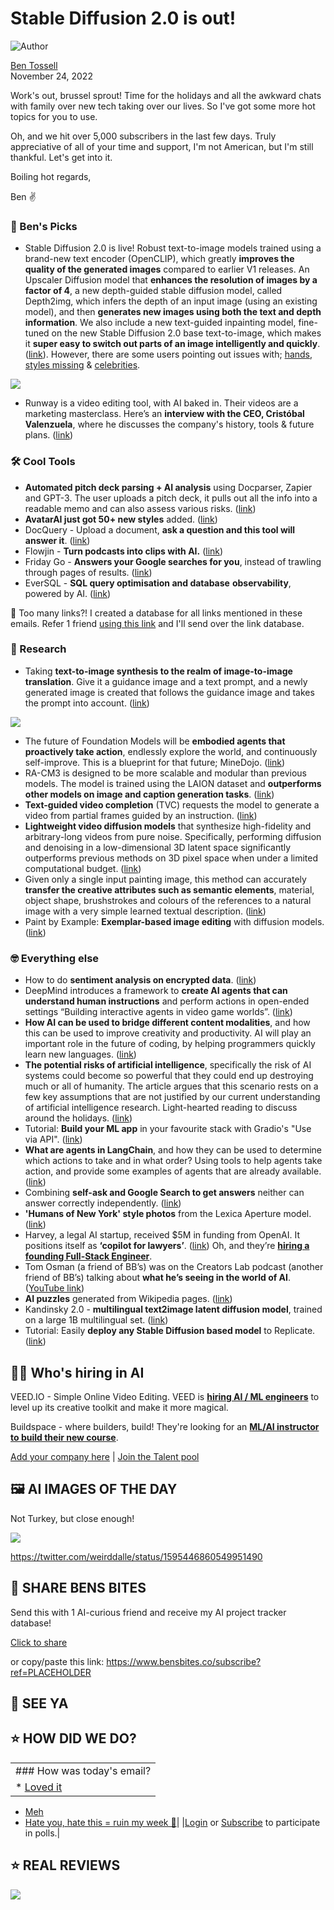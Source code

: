 # Stable Diffusion 2.0 is out!

![Author](https://media.beehiiv.com/cdn-cgi/image/fit=scale-down,format=auto,onerror=redirect,quality=80/uploads/user/profile_picture/fc858b4d-39e3-4be1-abf4-2b55504e21a2/thumb_uJ4UYake_400x400.jpg)

[Ben Tossell](https://www.twitter.com/bentossell)\
November 24, 2022

Work's out, brussel sprout! Time for the holidays and all the awkward chats with family over new tech taking over our lives. So I've got some more hot topics for you to use.

Oh, and we hit over 5,000 subscribers in the last few days. Truly appreciative of all of your time and support, I'm not American, but I'm still thankful. Let's get into it.

Boiling hot regards,

Ben ✌️

### **🤌 Ben's Picks**

- Stable Diffusion 2.0 is live! Robust text-to-image models trained using a brand-new text encoder (OpenCLIP), which greatly **improves the quality of the generated images** compared to earlier V1 releases. An Upscaler Diffusion model that **enhances the resolution of images by a factor of 4**, a new depth-guided stable diffusion model, called Depth2img, which infers the depth of an input image (using an existing model), and then **generates new images using both the text and depth information**. We also include a new text-guided inpainting model, fine-tuned on the new Stable Diffusion 2.0 base text-to-image, which makes it **super easy to switch out parts of an image intelligently and quickly**. ([link](https://stability.ai/blog/stable-diffusion-v2-release)). However, there are some users pointing out issues with; [hands](https://www.reddit.com/r/StableDiffusion/comments/z3a4ye/prompt_woman_showing_her_hands_on_stable/), [styles missing](https://www.reddit.com/r/StableDiffusion/comments/z3ferx/xy_plot_comparisons_of_sd_v15_ema_vs_sd_20_x768/) & [celebrities](https://www.reddit.com/r/StableDiffusion/comments/z3ey3w/celebrities_on_v2/).

![](https://media.beehiiv.com/cdn-cgi/image/fit=scale-down,format=auto,onerror=redirect,quality=80/uploads/asset/file/32c883f2-d79b-464f-ba4f-7b4366ee1951/astronaut_feeding_chickens.png)

- Runway is a video editing tool, with AI baked in. Their videos are a marketing masterclass. Here’s an **interview with the CEO, Cristóbal Valenzuela**, where he discusses the company's history, tools & future plans. ([link](https://80.lv/articles/runway-ceo-discusses-the-company-s-history-tools-future-plans/))

### **🛠️ Cool Tools**

- **Automated pitch deck parsing + AI analysis** using Docparser, Zapier and GPT-3. The user uploads a pitch deck, it pulls out all the info into a readable memo and can also assess various risks. ([link](https://twitter.com/yoheinakajima/status/1595488002234806272))
- **AvatarAI just got 50+ new styles** added. ([link](https://twitter.com/levelsio/status/1595469440363151360?s=20\&t=Tbzmt7_YUcyqHv-FiJ069g))
- DocQuery - Upload a document, **ask a question and this tool will answer it**. ([link](https://huggingface.co/spaces/impira/docquery))
- Flowjin - **Turn podcasts into clips with AI.** ([link](https://www.flowjin.com/))
- Friday Go - **Answers your Google searches for you**, instead of trawling through pages of results. ([link](https://go.friday.education/))
- EverSQL - **SQL query optimisation and database** **observability**, powered by AI. ([link](https://www.eversql.com/))

👋 Too many links?! I created a database for all links mentioned in these emails. Refer 1 friend [using this link](https://www.bensbites.co/subscribe?ref=PLACEHOLDER) and I'll send over the link database.

### **🔬 Research**

- Taking **text-to-image synthesis to the realm of image-to-image translation**. Give it a guidance image and a text prompt, and a newly generated image is created that follows the guidance image and takes the prompt into account. ([link](https://pnp-diffusion.github.io/))

![](https://media.beehiiv.com/cdn-cgi/image/fit=scale-down,format=auto,onerror=redirect,quality=80/uploads/asset/file/4e6a3777-3861-48b8-a786-fa874025b3cc/Screenshot_2022-11-24_at_11.19.25.png)

- The future of Foundation Models will be **embodied agents that proactively take action**, endlessly explore the world, and continuously self-improve. This is a blueprint for that future; MineDojo. ([link](https://minedojo.org/))
- RA-CM3 is designed to be more scalable and modular than previous models. The model is trained using the LAION dataset and **outperforms other models on image and caption generation tasks**. ([link](https://arxiv.org/abs/2211.12561))
- **Text-guided video completion** (TVC) requests the model to generate a video from partial frames guided by an instruction. ([link](https://arxiv.org/abs/2211.12824))
- **Lightweight video diffusion models** that synthesize high-fidelity and arbitrary-long videos from pure noise. Specifically, performing diffusion and denoising in a low-dimensional 3D latent space significantly outperforms previous methods on 3D pixel space when under a limited computational budget. ([link](https://yingqinghe.github.io/LVDM/))
- Given only a single input painting image, this method can accurately **transfer the creative attributes such as semantic elements**, material, object shape, brushstrokes and colours of the references to a natural image with a very simple learned textual description. ([link](https://arxiv.org/abs/2211.13203))
- ​​Paint by Example: **Exemplar-based image editing** with diffusion models. ([link](https://github.com/Fantasy-Studio/Paint-by-Example))

### **🤓 Everything else**

- How to do **sentiment analysis on encrypted data**. ([link](https://huggingface.co/spaces/zama-fhe/encrypted_sentiment_analysis))
- DeepMind introduces a framework to **create AI agents that can understand human instructions** and perform actions in open-ended settings “Building interactive agents in video game worlds”. ([link](https://www.deepmind.com/blog/building-interactive-agents-in-video-game-worlds))
- **How AI can be used to bridge different content modalities**, and how this can be used to improve creativity and productivity. AI will play an important role in the future of coding, by helping programmers quickly learn new languages. ([link](https://varunshenoy.substack.com/p/generative-ai-builds-bridges-between))
- **The potential risks of artificial intelligence**, specifically the risk of AI systems could become so powerful that they could end up destroying much or all of humanity. The article argues that this scenario rests on a few key assumptions that are not justified by our current understanding of artificial intelligence research. Light-hearted reading to discuss around the holidays. ([link](https://windowsontheory.org/2022/11/22/ai-will-change-the-world-but-wont-take-it-over-by-playing-3-dimensional-chess/))
- Tutorial: **Build your ML app** in your favourite stack with Gradio's "Use via API". ([link](https://www.youtube.com/watch?v=mbn6yLcoyzo))
- **What are agents in LangChain**, and how they can be used to determine which actions to take and in what order? Using tools to help agents take action, and provide some examples of agents that are already available. ([link](https://twitter.com/hwchase17/status/1595456660507459585))
- Combining **self-ask and Google Search to get answers** neither can answer correctly independently. ([link](https://twitter.com/OfirPress/status/1595408826890563585))
- **'Humans of New York' style photos** from the Lexica Aperture model. ([link](https://twitter.com/sharifshameem/status/1595428959461597184))
- Harvey, a legal AI startup, received $5M in funding from OpenAI. It positions itself as **‘copilot for lawyers’**. ([link](https://techcrunch.com/2022/11/23/harvey-which-uses-ai-to-answer-legal-questions-lands-cash-from-openai/)) Oh, and they’re [**hiring a founding Full-Stack Engineer**](https://bensbites.pallet.com/jobs/f1ca7d8a-39e2-4d7e-b359-b1acf63a2d97).
- Tom Osman (a friend of BB’s) was on the Creators Lab podcast (another friend of BB’s) talking about **what he’s seeing in the world of AI**. ([YouTube link](https://youtu.be/K26L7HwTLcU))
- **AI puzzles** generated from Wikipedia pages. ([link](https://doodleai.darraghoriordan.com/))
- Kandinsky 2.0 - **multilingual text2image latent diffusion model**, trained on a large 1B multilingual set. ([link](https://huggingface.co/sberbank-ai/Kandinsky_2.0))
- Tutorial: Easily **deploy any Stable Diffusion based model** to Replicate. ([link](https://www.youtube.com/watch?v=Kxlcj7BnO8I))

## **🧑‍💻 Who's hiring in AI**

VEED.IO - Simple Online Video Editing. VEED is **[hiring AI / ML engineers](https://veed.teamtailor.com/jobs/2145526-senior-software-engineer-ai-team)** to level up its creative toolkit and make it more magical.

Buildspace - where builders, build! They're looking for an **[ML/AI instructor to build their new course](https://buildspace.so/join)**.

[Add your company here](https://bensbites.pallet.com/hire) | [Join the Talent pool](https://bensbites.pallet.com/talent/welcome?referral=true\&step=welcome\&pallet=)

## **🖼 AI IMAGES OF THE DAY**

Not Turkey, but close enough!

![](https://media.beehiiv.com/cdn-cgi/image/fit=scale-down,format=auto,onerror=redirect,quality=80/uploads/asset/file/a85890bc-6a87-4846-a1cf-d7d80346cde7/FiQqdn8WYAAXnbA.jpeg)

<https://twitter.com/weirddalle/status/1595446860549951490>

## **🤗 SHARE BENS BITES**

Send this with 1 AI-curious friend and receive my AI project tracker database!

[Click to share](https://www.bensbites.co/subscribe?ref=PLACEHOLDER)

or copy/paste this link: https://www.bensbites.co/subscribe?ref=PLACEHOLDER

## **👋 SEE YA**

## **⭐️ HOW DID WE DO?**

||
|:---|
|### How was today's email?|
|\* [Loved it](https://www.bensbites.co/login)

- [Meh](https://www.bensbites.co/login)
- [Hate you, hate this = ruin my week 🥹](https://www.bensbites.co/login)|
  |[Login](https://www.bensbites.co/login) or [Subscribe](https://www.bensbites.co/subscribe) to participate in polls.|

## **⭐️ REAL** REVIEWS

![](https://media.beehiiv.com/cdn-cgi/image/fit=scale-down,format=auto,onerror=redirect,quality=80/uploads/asset/file/fedbeeff-a2f3-4ff2-bd78-903435701f37/Screenshot_2022-10-26_at_14.02.06.png)

